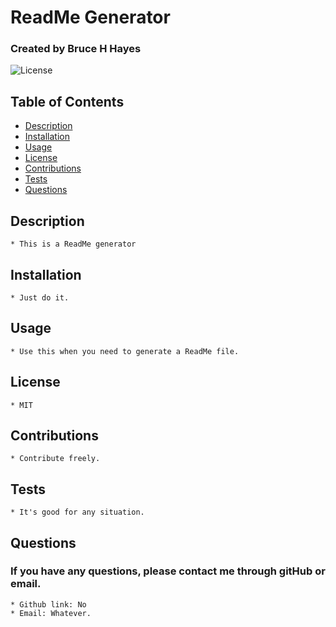 # ReadMe Generator
    
### Created by Bruce H Hayes

![License](https://img.shields.io/badge/license-MIT-blue.svg)
    
## Table of Contents
- [Description](#description)
- [Installation](#installation)
- [Usage](#usage)
- [License](#license)
- [Contributions](#contributions)
- [Tests](#tests)
- [Questions](#questions)

## Description
    * This is a ReadMe generator

## Installation
    * Just do it.

## Usage
    * Use this when you need to generate a ReadMe file.

## License
    * MIT

## Contributions
    * Contribute freely.

## Tests
    * It's good for any situation.

## Questions
### If you have any questions, please contact me through gitHub or email.
    * Github link: No
    * Email: Whatever.